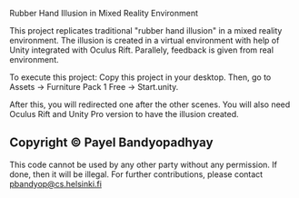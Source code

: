 Rubber Hand Illusion in Mixed Reality Environment

This project replicates traditional "rubber hand illusion" in a mixed reality environment. The illusion is created in a virtual environment with help of Unity integrated with Oculus Rift. Parallely, feedback is given from real environment. 

To execute this project: Copy this project in your desktop. Then, go to Assets -> Furniture Pack 1 Free -> Start.unity.

After this, you will redirected one after the other scenes. You will also need Oculus Rift and Unity Pro version to have the illusion created.

Copyright © Payel Bandyopadhyay
--------------------------------------
This code cannot be used by any other party without any permission. If done, then it will be illegal. For further contributions, please contact pbandyop@cs.helsinki.fi